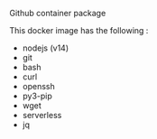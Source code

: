 Github container package

This docker image has the following :

* nodejs (v14)
* git
* bash
* curl
* openssh
* py3-pip
* wget
* serverless
* jq
